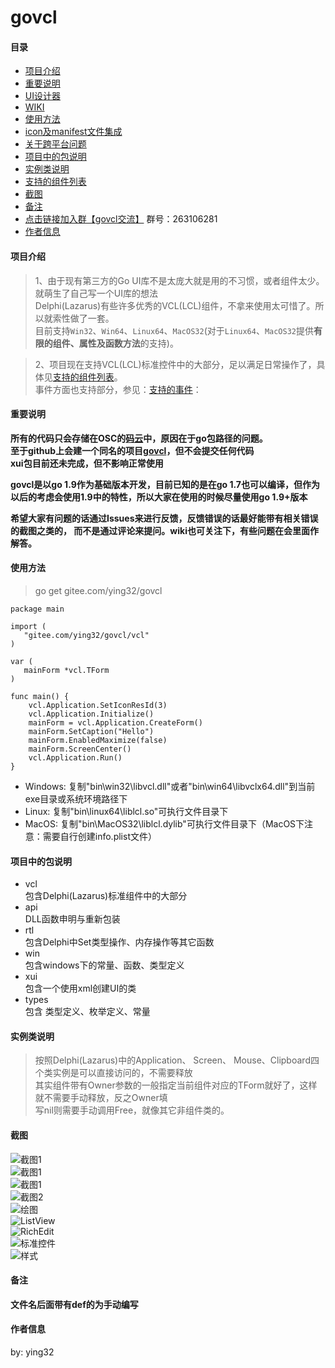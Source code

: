 # govcl

#### 目录
* [项目介绍](#项目介绍)
* [重要说明](#重要说明)
* [UI设计器](https://gitee.com/ying32/govcl/wikis/UI%E8%AE%BE%E8%AE%A1%E5%99%A8)
* [WIKI](https://gitee.com/ying32/govcl/wikis/Home)
* [使用方法](#使用方法)
* [icon及manifest文件集成](https://gitee.com/ying32/govcl/wikis/Icon%E5%8F%8Amanifest%E6%96%87%E4%BB%B6%E9%9B%86%E6%88%90)
* [关于跨平台问题](https://gitee.com/ying32/govcl/wikis/%E5%85%B3%E4%BA%8EUI%E5%BA%93%E8%B7%A8%E5%B9%B3%E5%8F%B0%E9%97%AE%E9%A2%98?parent=FQA)  
* [项目中的包说明](#项目中的包说明)
* [实例类说明](#实例类说明)
* [支持的组件列表](https://gitee.com/ying32/govcl/wikis/%E6%94%AF%E6%8C%81%E7%9A%84%E7%BB%84%E4%BB%B6%E5%88%97%E8%A1%A8)
* [截图](#截图)
* [备注](#备注)
* [点击链接加入群【govcl交流】](https://jq.qq.com/?_wv=1027&k=5Sv7Qiq) 群号：263106281
* [作者信息](#作者信息)

#### 项目介绍

> 1、由于现有第三方的Go UI库不是太庞大就是用的不习惯，或者组件太少。就萌生了自己写一个UI库的想法  
> Delphi(Lazarus)有些许多优秀的VCL(LCL)组件，不拿来使用太可惜了。所以就索性做了一套。  
> 目前支持`Win32`、`Win64`、`Linux64`、`MacOS32`(对于`Linux64`、`MacOS32`提供**有限的组件、属性及函数方法**的支持)。      
 
> 2、项目现在支持VCL(LCL)标准控件中的大部分，足以满足日常操作了，具体见[支持的组件列表](https://gitee.com/ying32/govcl/wikis/%E6%94%AF%E6%8C%81%E7%9A%84%E7%BB%84%E4%BB%B6%E5%88%97%E8%A1%A8)。  
> 事件方面也支持部分，参见：[支持的事件](https://gitee.com/ying32/govcl/wikis/%E6%94%AF%E6%8C%81%E7%9A%84%E4%BA%8B%E4%BB%B6)：  
 

#### 重要说明
**所有的代码只会存储在OSC的[码云](https://gitee.com/ying32/govcl)中，原因在于go包路径的问题。**  
**至于github上会建一个同名的项目[govcl](https://github.com/ying32/govcl)，但不会提交任何代码**  
**xui包目前还未完成，但不影响正常使用**   

**govcl是以go 1.9作为基础版本开发，目前已知的是在go 1.7也可以编译，但作为以后的考虑会使用1.9中的特性，所以大家在使用的时候尽量使用go 1.9+版本**  

**希望大家有问题的话通过Issues来进行反馈，反馈错误的话最好能带有相关错误的截图之类的， 而不是通过评论来提问。wiki也可关注下，有些问题在会里面作解答。**  


#### 使用方法
> go get gitee.com/ying32/govcl  

```golang
package main

import (
   "gitee.com/ying32/govcl/vcl"
)

var (
   mainForm *vcl.TForm
)

func main() {
    vcl.Application.SetIconResId(3)
    vcl.Application.Initialize()
    mainForm = vcl.Application.CreateForm()
    mainForm.SetCaption("Hello")
    mainForm.EnabledMaximize(false)
    mainForm.ScreenCenter()
    vcl.Application.Run()
}

```  

* Windows: 复制"bin\win32\libvcl.dll"或者"bin\win64\libvclx64.dll"到当前exe目录或系统环境路径下
* Linux: 复制"bin\linux64\liblcl.so"可执行文件目录下
* MacOS: 复制"bin\MacOS32\liblcl.dylib"可执行文件目录下（MacOS下注意：需要自行创建info.plist文件）  


#### 项目中的包说明

* vcl  
  包含Delphi(Lazarus)标准组件中的大部分
* api  
  DLL函数申明与重新包装  
* rtl  
  包含Delphi中Set类型操作、内存操作等其它函数  
* win  
  包含windows下的常量、函数、类型定义  
* xui  
  包含一个使用xml创建UI的类  
* types  
  包含 类型定义、枚举定义、常量


#### 实例类说明

> 按照Delphi(Lazarus)中的Application、 Screen、 Mouse、Clipboard四个类实例是可以直接访问的，不需要释放  
其实组件带有Owner参数的一般指定当前组件对应的TForm就好了，这样就不需要手动释放，反之Owner填   
写nil则需要手动调用Free，就像其它非组件类的。  
 

#### 截图

![截图1](https://gitee.com/ying32/govcl/raw/master/Screenshot/1.png)   
![截图1](https://gitee.com/ying32/govcl/raw/master/Screenshot/1_linux.png)  
![截图1](https://gitee.com/ying32/govcl/raw/master/Screenshot/1_macOS.png)  
![截图2](https://gitee.com/ying32/govcl/raw/master/Screenshot/2.png)      
![绘图](https://gitee.com/ying32/govcl/raw/master/Screenshot/draw.png)  
![ListView](https://gitee.com/ying32/govcl/raw/master/Screenshot/listview.png)  
![RichEdit](https://gitee.com/ying32/govcl/raw/master/Screenshot/richedit.png)  
![标准控件](https://gitee.com/ying32/govcl/raw/master/Screenshot/std.png)  
![样式](https://gitee.com/ying32/govcl/raw/master/Screenshot/style.png)  


#### 备注
**文件名后面带有def的为手动编写**   

#### 作者信息
by: ying32